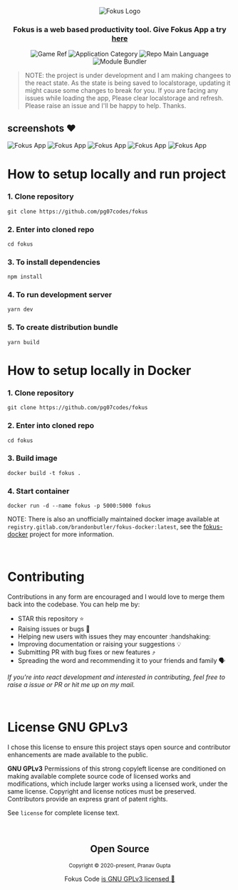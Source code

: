 <p align="center">
<img src="https://user-images.githubusercontent.com/34238240/109479789-c5fd4d00-7aa0-11eb-868b-2da35de326b8.png" alt="Fokus Logo">
</p>

<h3 align="center"> Fokus is a web based productivity tool. Give Fokus App a try <a href="https://fokus-prototype.netlify.com"> here </a> </h3>
<p align="center">
  <img  src="https://img.shields.io/badge/name-fokus-yellow" alt="Game Ref" />
  <img  src="https://img.shields.io/badge/category-productivity-orange" alt="Application Category" />
  <img  src="https://img.shields.io/badge/language-javascript-blue" alt="Repo Main Language" />
  <img  src="https://img.shields.io/badge/bundler-webpack-blueviolet" alt="Module Bundler" />
</p>


> NOTE: the project is under development and I am making changees to the react state. As the state is being saved to localstorage, updating it might cause some changes to break for you. If you are facing any issues while loading the app, Please clear localstorage and refresh. Please raise an issue and I'll be happy to help. Thanks.

## screenshots :heart:

<img src="https://user-images.githubusercontent.com/34238240/115880633-90edf500-a468-11eb-91bd-b8a9c52a678c.png" alt="Fokus App">

<img src="https://user-images.githubusercontent.com/34238240/130842979-4ab26abd-d952-44ce-9b02-e7ee9e6d0717.png" alt="Fokus App">

<img src="https://user-images.githubusercontent.com/34238240/130842321-1b39a27a-93ab-4b29-8cb8-575e973c365f.png" alt="Fokus App">

<img src="https://user-images.githubusercontent.com/34238240/131602382-a3ed445c-89cc-4aa3-8869-a03736aff6a9.png" alt="Fokus App">

<img src="https://user-images.githubusercontent.com/34238240/131602377-c0dbf022-a81b-4cab-9bb7-4cecf281d903.png" alt="Fokus App">


# How to setup locally and run project

### 1. Clone repository

```
git clone https://github.com/pg07codes/fokus
```

### 2. Enter into cloned repo

```
cd fokus
```

### 3. To install dependencies

```
npm install
```

### 4. To run development server

```
yarn dev
```

### 5. To create distribution bundle

```
yarn build
```

# How to setup locally in Docker

### 1. Clone repository

```
git clone https://github.com/pg07codes/fokus
```

### 2. Enter into cloned repo

```
cd fokus
```

### 3. Build image

```
docker build -t fokus .
```

### 4. Start container

```
docker run -d --name fokus -p 5000:5000 fokus
```

NOTE: There is also an unofficially maintained docker image available at `registry.gitlab.com/brandonbutler/fokus-docker:latest`, see the [fokus-docker](https://gitlab.com/brandonbutler/fokus-docker) project for more information.

<br>

# Contributing

Contributions in any form are encouraged and I would love to merge them back into the codebase. You can help me by:

-   STAR this repository :star:
-   Raising issues or bugs :bug:
-   Helping new users with issues they may encounter :handshaking:
-   Improving documentation or raising your suggestions :bulb:
-   Submitting PR with bug fixes or new features :arrow_heading_up:
-   Spreading the word and recommending it to your friends and family :speaking_head:

_If you're into react development and interested in contributing, feel free to raise a issue or PR or hit me up on my mail._

<br>

# License GNU GPLv3

I chose this license to ensure this project stays open source and contributor enhancements are made available to the public.

**GNU GPLv3**
Permissions of this strong copyleft license are conditioned on making available complete source code of licensed works and modifications, which include larger works using a licensed work, under the same license. Copyright and license notices must be preserved. Contributors provide an express grant of patent rights.

See `license` for complete license text.

<br>

<h2 align="center">
  Open Source
</h2>
<p align="center">
  <sub>Copyright © 2020-present, Pranav Gupta</sub>
</p>
<p align="center">Fokus Code <a href="https://github.com/pg07codes/fokus/blob/master/LICENSE.md">is GNU GPLv3 licensed 💖</a></p>
